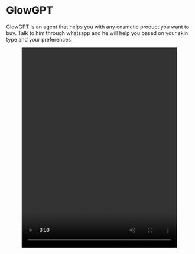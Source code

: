 # GlowGPT

GlowGPT is an agent that helps you with any cosmetic product you want to buy. Talk to him through whatsapp and he will help you based on your skin type and your preferences.
<!-- Embedd a video from the local path which is in demo-glowgpt.mp4 -->
<div style="text-align:center">
<video width="420" height="540" controls>
  <source src="demo-glowgpt.mp4" type="video/mp4">
Your browser does not support the video tag.
</video>
</div>
